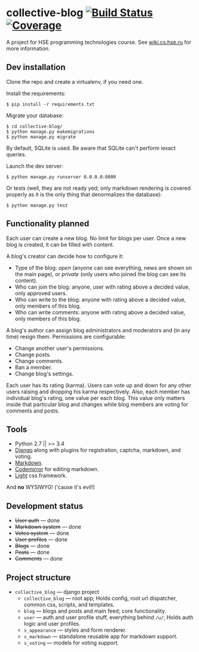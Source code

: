 # collective-blog [![Build Status](https://travis-ci.org/AmatanHead/collective-blog.svg?branch=master)](https://travis-ci.org/AmatanHead/collective-blog) [![Coverage](https://api.codacy.com/project/badge/coverage/c434a6e4818c4b83a5aeb55f393056cd)](https://www.codacy.com/app/dev-zelta/collective-blog)

A project for HSE programming technologies course. See [wiki.cs.hse.ru](http://wiki.cs.hse.ru/Проектная_работа_2_курс_(2016)#.D0.9F.D1.80.D0.BE.D0.B5.D0.BA.D1.82:_.D0.9A.D0.BE.D0.BB.D0.BB.D0.B5.D0.BA.D1.82.D0.B8.D0.B2.D0.BD.D1.8B.D0.B9_.D0.B1.D0.BB.D0.BE.D0.B3_.28.D0.94..D0.91.D1.83.D1.80.D0.BC.D0.B8.D1.81.D1.82.D1.80.D0.BE.D0.B2.29) for more information.

## Dev installation

Clone the repo and create a virtualenv, if you need one.

Install the requirements:

```
$ pip install -r requirements.txt
```

Migrate your database:

```
$ cd collective-blog/
$ python manage.py makemigrations
$ python manage.py migrate
```

By default, SQLite is used. Be aware that SQLite can't perform iexact queries.

Launch the dev server:

```
$ python manage.py runserver 0.0.0.0:8000
```

Or tests (well, they are not ready yed; only markdown rendering is covered properly as it is the only thing that denormalizes the database):

```
$ python manage.py test
```

## Functionality planned

Each user can create a new blog. No limit for blogs per user. Once a new blog is created, it can be filled with content.

A blog's creator can decide how to configure it:
* Type of the blog: *open* (anyone can see everything, news are shown on the main page), or *private* (only users who joined the blog can see its content).
* Who can join the blog: anyone, user with rating above a decided value, only approved users.
* Who can write to the blog: anyone with rating above a decided value, only members of this blog.
* Who can write comments: anyone with rating above a decided value, only members of this blog.

A blog's author can assign blog administrators and moderators and (in any time) resign them.
Permissions are configurable:
* Change another user's permissions.
* Change posts.
* Change comments.
* Ban a member.
* Change blog's settings.

Each user has its rating (karma). Users can vote up and down for any other users raising and dropping his karma respectively. Also, each member has individual blog's rating, one value per each blog. This value only matters inside that particular blog and changes while blog members are voting for comments and posts.


## Tools

* Python 2.7 || >= 3.4
* [Django](https://www.djangoproject.com) along with plugins for registration, captcha, markdown, and voting.
* [Markdown](github.com/waylan/Python-Markdown).
* [Codemirror](https://eloquentjavascript.net) for editing markdown.
* [Light](https://github.com/AmatanHead/light) css framework.

And **no** WYSIWYG! ('cause it's evil!)


## Development status

* <s>User auth</s> — done
* <s>Markdown system</s> — done
* <s>Votes system</s> — done
* <s>User profiles</s> — done
* <s>Blogs</s> — done
* <s>Posts</s> — done
* <s>Comments</s> — done


## Project structure

* `collective_blog` — django project
  * `collective_blog` — root app; Holds config, root url dispatcher, common css, scripts, and templates.
  * `blog` — blogs and posts and main feed; core functionality.
  * `user` — auth and user profile stuff, everything behind `/u/`; Holds auth logic and user profiles.
  * `s_appearance` — styles and form renderer.
  * `s_markdown` — standalone reusable app for markdown support.
  * `s_voting` — models for voting support.
